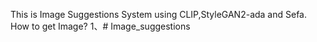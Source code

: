 This is Image Suggestions System using CLIP,StyleGAN2-ada and Sefa.
How to get Image?
1、# Image_suggestions
